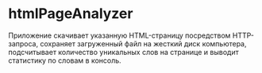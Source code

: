 # htmlPageAnalyzer
Приложение скачивает указанную HTML-страницу посредством HTTP-запроса, сохраняет загруженный файл на жесткий диск компьютера, подсчитывает количество уникальных слов на странице и выводит статистику по словам в консоль.
